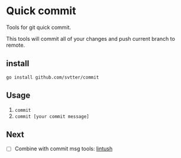 # Quick commit

Tools for git quick commit.

This tools will commit all of your changes and push current branch to remote.


## install

`go install github.com/svtter/commit`


## Usage

1. `commit`
2. `commit [your commit message]`

## Next

- [ ] Combine with commit msg tools: [lintush](https://github.com/google/lintush)

